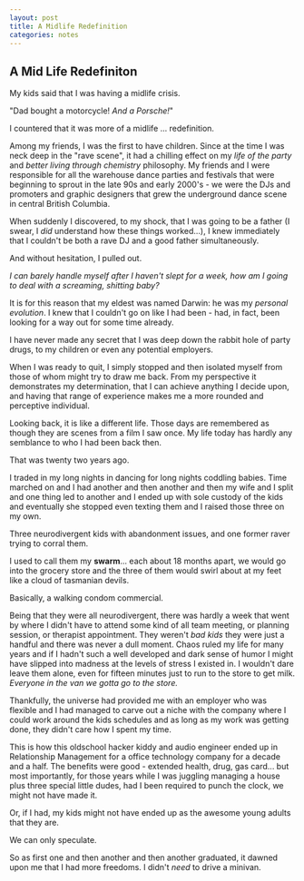 ```yaml
---
layout: post
title: A Midlife Redefinition
categories: notes
---
```

A Mid Life Redefiniton
---


My kids said that I was having a midlife crisis.

"Dad bought a motorcycle! *And a Porsche!*"

I countered that it was more of a midlife ... redefinition.

Among my friends, I was the first to have children. Since at the time I was neck deep in the "rave scene",  it had a chilling effect on my *life of the party* and *better living through chemistry* philosophy. My friends and I were responsible for all the warehouse dance parties and festivals that were beginning to sprout in the late 90s and early 2000's - we were the DJs and promoters and graphic designers that grew the underground dance scene in central British Columbia.

When suddenly I discovered, to my shock, that I was going to be a father (I swear, I *did* understand how these things worked...), I knew immediately that I couldn't be both a rave DJ and a good father simultaneously. 

And without hesitation, I pulled out.

*I can barely handle myself after I haven't slept for a week, how am I going to deal with a screaming, shitting baby?*

It is for this reason that my eldest was named Darwin: he was my *personal evolution*. I knew that I couldn't go on like I had been - had, in fact, been looking for a way out for some time already. 

I have never made any secret that I was deep down the rabbit hole of party drugs, to my children or even any potential employers. 

When I was ready to quit, I simply stopped and then isolated myself from those of whom might try to draw me back. From my perspective it demonstrates my determination, that I can achieve anything I decide upon, and having that range of experience makes me a more rounded and perceptive individual. 

Looking back, it is like a different life. Those days are remembered as though they are scenes from a film I saw once. My life today has hardly any semblance to who I had been back then.

That was twenty two years ago. 

I traded in my long nights in dancing for long nights coddling babies. Time marched on and I had another and then another and then my wife and I split and one thing led to another and I ended up with sole custody of the kids and eventually she stopped even texting them and I raised those three on my own.

Three neurodivergent kids with abandonment issues, and one former raver trying to corral them.

I used to call them my **swarm**... each about 18 months apart, we would go into the grocery store and the three of them would swirl about at my feet like a cloud of tasmanian devils. 

Basically, a walking condom commercial.

Being that they were all neurodivergent, there was hardly a week that went by where I didn't have to attend some kind of all team meeting, or planning session, or therapist appointment. They weren't *bad kids* they were just a handful and there was never a dull moment. Chaos ruled my life for many years and if I hadn't such a well developed and dark sense of humor I might have slipped into madness at the levels of stress I existed in. I wouldn't dare leave them alone, even for fifteen minutes just to run to the store to get milk. *Everyone in the van we gotta go to the store.*

Thankfully, the universe had provided me with an employer who was flexible and I had managed to carve out a niche with the company where I could work around the kids schedules and as long as my work was getting done, they didn't care how I spent my time.

This is how this oldschool hacker kiddy and audio engineer ended up in Relationship Management for a office technology company for a decade and a half. The benefits were good - extended health, drug, gas card... but most importantly, for those years while I was juggling managing a house plus three special little dudes, had I been required to punch the clock, we might not have made it. 

Or, if I had, my kids might not have ended up as the awesome young adults that they are.

We can only speculate.

So as first one and then another and then another graduated, it dawned upon me that I had more freedoms. I didn't *need* to drive a minivan. 


